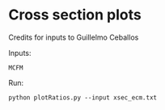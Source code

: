 Cross section plots
====

Credits for inputs to Guillelmo Ceballos

Inputs:

    MCFM
    

    
Run:

    python plotRatios.py --input xsec_ecm.txt
    
